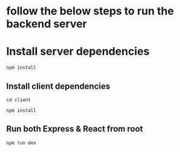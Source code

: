 # follow the below steps to run the backend server 

# Install server dependencies
`npm install`

## Install client dependencies
`cd client`

`npm install`

## Run both Express & React from root
`npm run dev`

